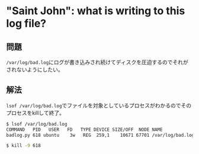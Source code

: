 # "Saint John": what is writing to this log file?

## 問題
`/var/log/bad.log`にログが書き込みされ続けてディスクを圧迫するのでそれがされないようにしたい。

## 解法
`lsof /var/log/bad.log`でファイルを対象としているプロセスがわかるのでそのプロセスをkillして終了。

```sh
$ lsof /var/log/bad.log
COMMAND   PID   USER   FD   TYPE DEVICE SIZE/OFF  NODE NAME
badlog.py 618 ubuntu    3w   REG  259,1    10671 67701 /var/log/bad.log

$ kill -9 618
```
